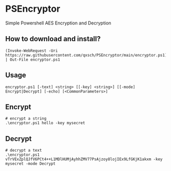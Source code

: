 # PSEncryptor
Simple Powershell AES Encryption and Decryption

## How to download and install?
```pwsh
(Invoke-WebRequest -Uri https://raw.githubusercontent.com/qxsch/PSEncryptor/main/encryptor.ps1).Content | Out-File encryptor.ps1
```

## Usage
```
encryptor.ps1 [-text] <string> [[-key] <string>] [[-mode] Encrypt|Decrypt] [-echo] [<CommonParameters>]
```

## Encrypt
```pwsh
# encrypt a string
.\encryptor.ps1 hello -key mysecret
```

## Decrypt
```pwsh
# decrypt a text
.\encryptor.ps1 vTrVExZplQJfV6PCt4++L1MDlHUMjAyhhZMV77PsAjzoy8lojIEx9LfGKjK1akxm -key mysecret -mode Decrypt
```
